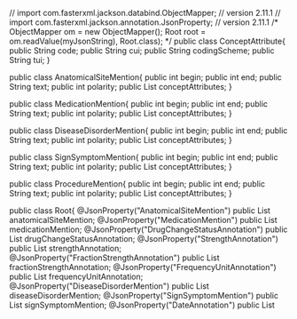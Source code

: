 // import com.fasterxml.jackson.databind.ObjectMapper; // version 2.11.1
// import com.fasterxml.jackson.annotation.JsonProperty; // version 2.11.1
/* ObjectMapper om = new ObjectMapper();
Root root = om.readValue(myJsonString), Root.class); */
public class ConceptAttribute{
    public String code;
    public String cui;
    public String codingScheme;
    public String tui;
}

public class AnatomicalSiteMention{
    public int begin;
    public int end;
    public String text;
    public int polarity;
    public List<ConceptAttribute> conceptAttributes;
}

public class MedicationMention{
    public int begin;
    public int end;
    public String text;
    public int polarity;
    public List<ConceptAttribute> conceptAttributes;
}

public class DiseaseDisorderMention{
    public int begin;
    public int end;
    public String text;
    public int polarity;
    public List<ConceptAttribute> conceptAttributes;
}

public class SignSymptomMention{
    public int begin;
    public int end;
    public String text;
    public int polarity;
    public List<ConceptAttribute> conceptAttributes;
}

public class ProcedureMention{
    public int begin;
    public int end;
    public String text;
    public int polarity;
    public List<ConceptAttribute> conceptAttributes;
}

public class Root{
    @JsonProperty("AnatomicalSiteMention")
    public List<AnatomicalSiteMention> anatomicalSiteMention;
    @JsonProperty("MedicationMention")
    public List<MedicationMention> medicationMention;
    @JsonProperty("DrugChangeStatusAnnotation")
    public List<Object> drugChangeStatusAnnotation;
    @JsonProperty("StrengthAnnotation")
    public List<Object> strengthAnnotation;
    @JsonProperty("FractionStrengthAnnotation")
    public List<Object> fractionStrengthAnnotation;
    @JsonProperty("FrequencyUnitAnnotation")
    public List<Object> frequencyUnitAnnotation;
    @JsonProperty("DiseaseDisorderMention")
    public List<DiseaseDisorderMention> diseaseDisorderMention;
    @JsonProperty("SignSymptomMention")
    public List<SignSymptomMention> signSymptomMention;
    @JsonProperty("DateAnnotation")
    public List<Object> dateAnnotation;
    @JsonProperty("RouteAnnotation")
    public List<Object> routeAnnotation;
    @JsonProperty("MeasurementAnnotation")
    public List<Object> measurementAnnotation;
    @JsonProperty("ProcedureMention")
    public List<ProcedureMention> procedureMention;
    @JsonProperty("TimeMention")
    public List<Object> timeMention;
    @JsonProperty("StrengthUnitAnnotation")
    public List<Object> strengthUnitAnnotation;
}

curl -X POST -H "Content-Type: text/plain" --data "this is not hypertension, but diabetes with pruritus and erythema  treated with oral paracetamol and blepharoplasty in the morning" 127.0.0.1:8093/analyze

{"AnatomicalSiteMention":[{"begin":73,"end":77,"text":"face","polarity":0,"conceptAttributes":[{"code":"89545001","cui":"C0015450","codingScheme":"SNOMEDCT_US","tui":"T029"}]},{"begin":91,"end":95,"text":"oral","polarity":0,"conceptAttributes":[{"code":"74262004","cui":"C0226896","codingScheme":"SNOMEDCT_US","tui":"T030"}]}],"MedicationMention":[{"begin":91,"end":95,"text":"oral","polarity":0,"conceptAttributes":[{"code":"385268001","cui":"C1272919","codingScheme":"SNOMEDCT_US","tui":"T122"}]},{"begin":96,"end":107,"text":"paracetamol","polarity":0,"conceptAttributes":[{"code":"387517004","cui":"C0000970","codingScheme":"SNOMEDCT_US","tui":"T109"},{"code":"90332006","cui":"C0000970","codingScheme":"SNOMEDCT_US","tui":"T121"},{"code":"90332006","cui":"C0000970","codingScheme":"SNOMEDCT_US","tui":"T109"},{"code":"161","cui":"C0000970","codingScheme":"RXNORM","tui":"T121"},{"code":"161","cui":"C0000970","codingScheme":"RXNORM","tui":"T109"},{"code":"387517004","cui":"C0000970","codingScheme":"SNOMEDCT_US","tui":"T121"}]}],"DrugChangeStatusAnnotation":[],"StrengthAnnotation":[],"FractionStrengthAnnotation":[],"FrequencyUnitAnnotation":[],"DiseaseDisorderMention":[{"begin":12,"end":24,"text":"hypertension","polarity":-1,"conceptAttributes":[{"code":"38341003","cui":"C0020538","codingScheme":"SNOMEDCT_US","tui":"T047"}]},{"begin":30,"end":38,"text":"diabetes","polarity":0,"conceptAttributes":[{"code":"73211009","cui":"C0011849","codingScheme":"SNOMEDCT_US","tui":"T047"}]},{"begin":57,"end":65,"text":"erythema","polarity":0,"conceptAttributes":[{"code":"247441003","cui":"C0041834","codingScheme":"SNOMEDCT_US","tui":"T047"},{"code":"444827008","cui":"C0041834","codingScheme":"SNOMEDCT_US","tui":"T047"},{"code":"70819003","cui":"C0041834","codingScheme":"SNOMEDCT_US","tui":"T047"},{"code":"86735004","cui":"C0041834","codingScheme":"SNOMEDCT_US","tui":"T047"}]}],"SignSymptomMention":[{"begin":44,"end":52,"text":"pruritus","polarity":0,"conceptAttributes":[{"code":"279333002","cui":"C0033774","codingScheme":"SNOMEDCT_US","tui":"T184"},{"code":"424492005","cui":"C0033774","codingScheme":"SNOMEDCT_US","tui":"T184"},{"code":"418363000","cui":"C0033774","codingScheme":"SNOMEDCT_US","tui":"T184"},{"code":"418290006","cui":"C0033774","codingScheme":"SNOMEDCT_US","tui":"T184"}]}],"DateAnnotation":[],"RouteAnnotation":[],"MeasurementAnnotation":[],"ProcedureMention":[{"begin":112,"end":126,"text":"blepharoplasty","polarity":0,"conceptAttributes":[{"code":"398248006","cui":"C0197213","codingScheme":"SNOMEDCT_US","tui":"T061"}]}],"TimeMention":[],"StrengthUnitAnnotation":[]}